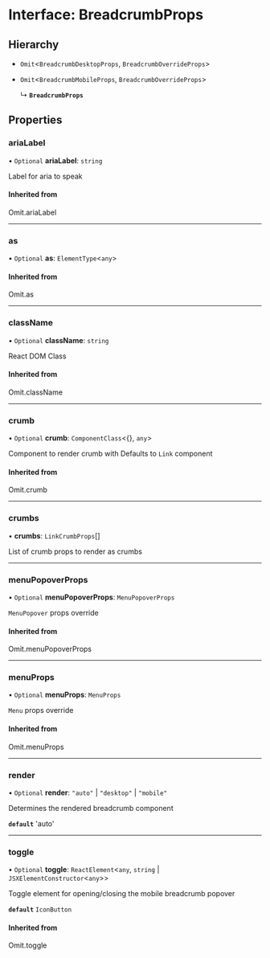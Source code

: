 # Interface: BreadcrumbProps

## Hierarchy

- `Omit`<`BreadcrumbDesktopProps`, `BreadcrumbOverrideProps`\>

- `Omit`<`BreadcrumbMobileProps`, `BreadcrumbOverrideProps`\>

  ↳ **`BreadcrumbProps`**

## Properties

### ariaLabel

• `Optional` **ariaLabel**: `string`

Label for aria to speak

#### Inherited from

Omit.ariaLabel

___

### as

• `Optional` **as**: `ElementType`<`any`\>

#### Inherited from

Omit.as

___

### className

• `Optional` **className**: `string`

React DOM Class

#### Inherited from

Omit.className

___

### crumb

• `Optional` **crumb**: `ComponentClass`<{}, `any`\>

Component to render crumb with
Defaults to `Link` component

#### Inherited from

Omit.crumb

___

### crumbs

• **crumbs**: `LinkCrumbProps`[]

List of crumb props to render as crumbs

___

### menuPopoverProps

• `Optional` **menuPopoverProps**: `MenuPopoverProps`

`MenuPopover` props override

#### Inherited from

Omit.menuPopoverProps

___

### menuProps

• `Optional` **menuProps**: `MenuProps`

`Menu` props override

#### Inherited from

Omit.menuProps

___

### render

• `Optional` **render**: ``"auto"`` \| ``"desktop"`` \| ``"mobile"``

Determines the rendered breadcrumb component

**`default`** 'auto'

___

### toggle

• `Optional` **toggle**: `ReactElement`<`any`, `string` \| `JSXElementConstructor`<`any`\>\>

Toggle element for opening/closing the mobile breadcrumb popover

**`default`** `IconButton`

#### Inherited from

Omit.toggle
